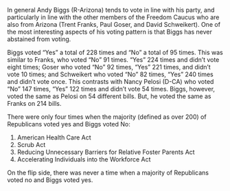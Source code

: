 In general Andy Biggs (R-Arizona) tends to vote in line with his party, and particularly in line with the other members of the Freedom Caucus who are also from Arizona (Trent Franks, Paul Goser, and David Schweikert). One of the most interesting aspects of his voting pattern is that Biggs has never abstained from voting.

Biggs voted “Yes” a total of 228 times and “No” a total of 95 times. This was similar to Franks, who voted “No” 91 times. “Yes” 224 times and didn’t vote eight times; Goser who voted “No” 92 times, “Yes” 221 times, and didn’t vote 10 times; and Schweikert who voted “No” 82 times, “Yes” 240 times and didn’t vote once. This contrasts with Nancy Pelosi (D-CA) who voted “No” 147 times, “Yes” 122 times and didn’t vote 54 times. Biggs, however, voted the same as Pelosi on 54 different bills. But, he voted the same as Franks on 214 bills. 

There were only four times when the majority (defined as over 200) of Republicans voted yes and Biggs voted No: 
  1. American Health Care Act
  2. Scrub Act 
  3. Reducing Unnecessary Barriers for Relative Foster Parents Act
  4. Accelerating Individuals into the Workforce Act
  
On the flip side, there was never a time when a majority of Republicans voted no and Biggs voted yes. 

